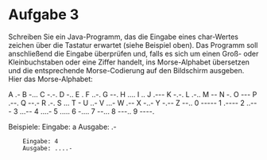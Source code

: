 # Aufgabe 3

Schreiben Sie ein Java-Programm, das die Eingabe eines char-Wertes zeichen über die Tastatur erwartet (siehe Beispiel oben). Das Programm soll anschließend die Eingabe überprüfen und, falls es sich um einen Groß- oder Kleinbuchstaben oder eine Ziffer handelt, ins Morse-Alphabet  übersetzen und die entsprechende Morse-Codierung auf den Bildschirm ausgeben. Hier das
Morse-Alphabet:

A .- 	B -...	C -.-.	D -..	E .	F ..-. 	G --.
H .... 	I .. 	J .--- 	K -.-. 	L .-.. 	M -- 	N -.
O --- 	P .--. 	Q --.- 	R .-. 	S ...  	T - 	U ..-
V ...- 	W .-- 	X -..- 	Y -.-- 	Z --.. 	0 -----  	1 .----
2 ..--- 	3 ...-- 	4 ....- 	5 ..... 	6 -....	7 --... 	8 ---..
9 ----.

Beispiele:
Eingabe: a
Ausgabe: .-

    	Eingabe: 4
    	Ausgabe: ....-
